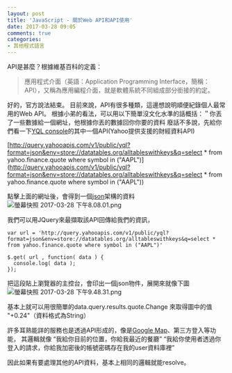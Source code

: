 ```yaml
---
layout: post
title: 'JavaScript - 關於Web API和API使用'
date: 2017-03-28 09:05
comments: true
categories:
- 其他程式語言
---
```

API是甚麼？根據維基百科的定義：
> 應用程式介面（英語：Application Programming Interface，簡稱：API），又稱為應用編程介面，就是軟體系統不同組成部分銜接的約定。

好的，官方說法結束。
目前來說，API有很多種類，這邊想說明順便紀錄個人最常用的Web API。
根據小弟的看法，可以用以下簡單沒文化水準的話概括：＂你丟了一些數據給一個網址，他根據你丟的數據回你你要的資料
廢話不多說，先給你們看一下[YQL console](https://developer.yahoo.com/yql/console/?q=show%20tables&env=store://datatables.org/alltableswithkeys)的其中一個API(Yahoo提供支援的財經資料API)

[http://query.yahooapis.com/v1/public/yql?format=json&env=store://datatables.org/alltableswithkeys&q=select * from yahoo.finance.quote where symbol in ("AAPL")](http://query.yahooapis.com/v1/public/yql?format=json&env=store://datatables.org/alltableswithkeys&q=select * from yahoo.finance.quote where symbol in ("AAPL"))

點擊上面的網址後，會得到一個[json](http://j796160836.pixnet.net/blog/post/30530326-%E7%9E%AD%E8%A7%A3json%E6%A0%BC%E5%BC%8F)架構的資料
![螢幕快照 2017-03-28 下午8.08.01.png](http://user-image.logdown.io/user/26132/blog/25104/post/1650550/HbgXnwJaRoC6jdj4wBqx_%E8%9E%A2%E5%B9%95%E5%BF%AB%E7%85%A7%202017-03-28%20%E4%B8%8B%E5%8D%888.08.01.png)

我們可以用JQuery來最擷取該API回傳給我們的資訊，
```
var url = 'http://query.yahooapis.com/v1/public/yql?format=json&env=store://datatables.org/alltableswithkeys&q=select * from yahoo.finance.quote where symbol in ("AAPL")'

$.get( url , function( data ) {
  console.log( data );
});
```
把這段貼上瀏覽器的主控台，會印出一個json物件，展開來就像下圖
![螢幕快照 2017-03-28 下午9.48.31.png](http://user-image.logdown.io/user/26132/blog/25104/post/1650550/OI1tEgNcTUeu2VsqNJox_%E8%9E%A2%E5%B9%95%E5%BF%AB%E7%85%A7%202017-03-28%20%E4%B8%8B%E5%8D%889.48.31.png)

基本上就可以用很簡單的data.query.results.quote.Change 來取得圖中的值 "+0.24"（資料格式為String）

許多耳熟能詳的服務也是透過API形成的，像是[Google Map](https://developers.google.com/maps/documentation/geocoding/intro?hl=zh-tw)、第三方登入等功能，
其邏輯就像
“我給你目前的位置，你給我最近的餐廳”
“我給你使用者透過你登入的請求，你給我加密後的帳號密碼存在我的user資料庫裡”

因此如果有要處理其他的API資料，基本上相同的邏輯就能resolve。
